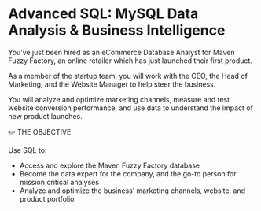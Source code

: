 # Advanced SQL: MySQL Data Analysis & Business Intelligence


You’ve just been hired as an eCommerce Database Analyst for Maven Fuzzy Factory, an online retailer which has just launched their first product.

As a member of the startup team, you will work with the CEO, the Head of Marketing, and the Website Manager to help steer the business.

You will analyze and optimize marketing channels, measure and test website conversion performance, and use data to understand the impact of new product launches.

✏️ THE OBJECTIVE

Use SQL to:

- Access and explore the Maven Fuzzy Factory database
- Become the data expert for the company, and the go-to person for mission critical analyses
- Analyze and optimize the business’ marketing channels, website, and product portfolio
